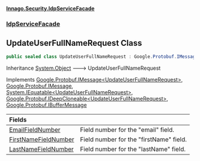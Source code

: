 #### [Innago\.Security\.IdpServiceFacade](../../index.md 'index')
### [IdpServiceFacade](../index.md 'IdpServiceFacade')

## UpdateUserFullNameRequest Class

```csharp
public sealed class UpdateUserFullNameRequest : Google.Protobuf.IMessage<IdpServiceFacade.UpdateUserFullNameRequest>, Google.Protobuf.IMessage, System.IEquatable<IdpServiceFacade.UpdateUserFullNameRequest>, Google.Protobuf.IDeepCloneable<IdpServiceFacade.UpdateUserFullNameRequest>, Google.Protobuf.IBufferMessage
```

Inheritance [System\.Object](https://learn.microsoft.com/en-us/dotnet/api/system.object 'System\.Object') &#129106; UpdateUserFullNameRequest

Implements [Google\.Protobuf\.IMessage&lt;](https://learn.microsoft.com/en-us/dotnet/api/google.protobuf.imessage-1 'Google\.Protobuf\.IMessage\`1')[UpdateUserFullNameRequest](index.md 'IdpServiceFacade\.UpdateUserFullNameRequest')[&gt;](https://learn.microsoft.com/en-us/dotnet/api/google.protobuf.imessage-1 'Google\.Protobuf\.IMessage\`1'), [Google\.Protobuf\.IMessage](https://learn.microsoft.com/en-us/dotnet/api/google.protobuf.imessage 'Google\.Protobuf\.IMessage'), [System\.IEquatable&lt;](https://learn.microsoft.com/en-us/dotnet/api/system.iequatable-1 'System\.IEquatable\`1')[UpdateUserFullNameRequest](index.md 'IdpServiceFacade\.UpdateUserFullNameRequest')[&gt;](https://learn.microsoft.com/en-us/dotnet/api/system.iequatable-1 'System\.IEquatable\`1'), [Google\.Protobuf\.IDeepCloneable&lt;](https://learn.microsoft.com/en-us/dotnet/api/google.protobuf.ideepcloneable-1 'Google\.Protobuf\.IDeepCloneable\`1')[UpdateUserFullNameRequest](index.md 'IdpServiceFacade\.UpdateUserFullNameRequest')[&gt;](https://learn.microsoft.com/en-us/dotnet/api/google.protobuf.ideepcloneable-1 'Google\.Protobuf\.IDeepCloneable\`1'), [Google\.Protobuf\.IBufferMessage](https://learn.microsoft.com/en-us/dotnet/api/google.protobuf.ibuffermessage 'Google\.Protobuf\.IBufferMessage')

| Fields | |
| :--- | :--- |
| [EmailFieldNumber](EmailFieldNumber.md 'IdpServiceFacade\.UpdateUserFullNameRequest\.EmailFieldNumber') | Field number for the "email" field\. |
| [FirstNameFieldNumber](FirstNameFieldNumber.md 'IdpServiceFacade\.UpdateUserFullNameRequest\.FirstNameFieldNumber') | Field number for the "firstName" field\. |
| [LastNameFieldNumber](LastNameFieldNumber.md 'IdpServiceFacade\.UpdateUserFullNameRequest\.LastNameFieldNumber') | Field number for the "lastName" field\. |
